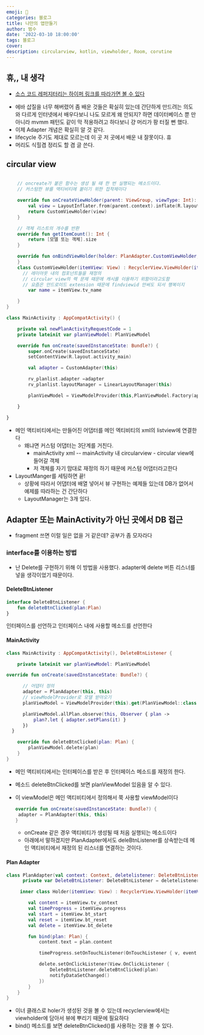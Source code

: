 ```yaml
---
emoji: 🏃
categories: 블로그
title: 나만의 앱만들기
author: 범수
date: '2022-03-10 18:00:00'
tags: 블로그
cover: 
description: circularview, kotlin, viewholder, Room, corutine
---
```


## 휴,, 내 생각

- [소스 코드 레퍼지터리는 하이퍼 링크를 따라가면 볼 수 있다](https://github.com/GoBeromsu/Circular-Timer)

* 에바 삽질을 너무 해버렸어 좀 배운 것들은 확실히 있는데 간단하게 만드려는 의도와 다르게 인터넷에서 배우다보니 나도 모르게 왜 안되지? 하면 데이터베이스 뿐 만아니라 mvmm 패턴도 같이 막 적용하려고 하다보니 걍 머리가 팡 터질 뻔 했다.
* 이제 Adapter 개념은 확실히 알 것 같다.
* lifecycle 주기도 제대로 모르는데 이 곳 저 곳에서 배운 내 잘못이다. 휴
* 머리도 식힐겸 정리도 할 겸 글 쓴다.

## circular view

```kotlin

    // oncreate가 붙은 함수는 생성 될 때 한 번 실행되는 메소드이다.
    // 커스텀한 뷰를 액티비티에 붙이기 위한 접착제이다

    override fun onCreateViewHolder(parent: ViewGroup, viewType: Int): PlanAdapter.CustomViewHolder {
        val view = LayoutInflater.from(parent.context).inflate(R.layout.[xml 파일 이름], parent, false)
        return CustomViewHolder(view)
    }

    // 객체 리스트의 개수를 반환
    override fun getItemCount(): Int {
        return [모델 또는 객체].size
    }

    override fun onBindViewHolder(holder: PlanAdapter.CustomViewHolder, position: Int) {
    }
    class CustomViewHolder(itemView: View) : RecyclerView.ViewHolder(itemView) {
      // 레이아웃 내의 컴포넌트들을 재정의
      // circular view의 렉 문제 때문에 캐시를 이용하기 위함이라고도함
      // 요즘은 안드로이드 extension 때문에 findviewid 안써도 되서 행복이지
        var name = itemView.tv_name

    }
}
```

```kotlin
class MainActivity : AppCompatActivity() {

    private val newPlanActivityRequestCode = 1
    private lateinit var planViewModel: PlanViewModel

    override fun onCreate(savedInstanceState: Bundle?) {
        super.onCreate(savedInstanceState)
        setContentView(R.layout.activity_main)

        val adapter = CustomAdapter(this)

        rv_planlist.adapter =adapter
        rv_planlist.layoutManager = LinearLayoutManager(this)

        planViewModel = ViewModelProvider(this,PlanViewModel.Factory(application)).get(PlanViewModel::class.java)

    }

}
```

- 메인 액티비티에서는 만들어진 어댑터를 메인 엑티비티의 xml의 listview에 연결한다
  - 왜냐면 커스텀 어댑터는 3단계를 거친다.
    - mainActivity xml -- mainActivity 내 circularview - circular view에 들어갈 객체
    - 저 객체를 자기 맘대로 재정의 하기 때문에 커스텀 어댑터라고한다
- LayoutManger를 세팅하면 끝!
  - 상황에 따라서 어댑터에 배열 넣어서 뷰 구현하는 예제들 있는데 DB가 없어서 예제를 따라하는 건 간단하다
  - LayoutManager는 3개 있다.

## Adapter 또는 MainActivity가 아닌 곳에서 DB 접근

- fragment 쓰면 이럴 일은 없을 거 같은데? 공부가 좀 모자라다

### interface를 이용하는 방법

- 난 Delete를 구현하기 위해 이 방법을 사용했다. adapter에 delete 버튼 리스너를 넣을 생각이었기 때문이다.

#### DeleteBtnListener

  ```kotlin
  interface DeleteBtnListener {
      fun deleteBtnClicked(plan:Plan)
  }
  ```

  인터페이스를 선언하고 인터페이스 내에 사용할 메소드를 선언한다

#### MainActivity

  ```kotlin
  class MainActivity : AppCompatActivity(), DeleteBtnListener {

      private lateinit var planViewModel: PlanViewModel

  override fun onCreate(savedInstanceState: Bundle?) {

        // 어댑터 정의
        adapter = PlanAdapter(this, this)
        // viewModelProvider로 모델 받아오기
        planViewModel = ViewModelProvider(this).get(PlanViewModel::class.java)

        planViewModel.allPlan.observe(this, Observer { plan ->
            plan?.let { adapter.setPlans(it) }
        })
    }

      override fun deleteBtnClicked(plan: Plan) {
          planViewModel.delete(plan)
      }
  }
  ```

- 메인 액티비티에서는 인터페이스를 받은 후 인터페이스 메소드를 재정의 한다.
- 메소드 deleteBtnClicked를 보면 planViewModel 있음을 알 수 있다.

- 이 viewModel은 메인 액티비티에서 정의해서 쭉 사용할 viewModel이다

  ```kotlin
  override fun onCreate(savedInstanceState: Bundle?) {
   adapter = PlanAdapter(this, this)
  }
  ```

  - onCreate 같은 경우 액티비티가 생성될 때 처음 실행되는 메소드이다
  - 아래에서 말하겠지만 PlanAdapter에서도 deleBtnListener를 상속받는데 메인 액티비티에서 재정의 된 리스너를 연결하는 것이다.

#### Plan Adapter

```kotlin
class PlanAdapter(val context: Context, deletelistener: DeleteBtnListener) :RecyclerView.Adapter<PlanAdapter.Holder>() {
      private var DeleteBtnListener: DeleteBtnListener = deletelistener

     inner class Holder(itemView: View) : RecyclerView.ViewHolder(itemView) {

        val content = itemView.tv_context
        val timeProgress = itemView.progress
        val start = itemView.bt_start
        val reset = itemView.bt_reset
        val delete = itemView.bt_delete

        fun bind(plan: Plan) {
            content.text = plan.content

            timeProgress.setOnTouchListener(OnTouchListener { v, event -> true })

            delete.setOnClickListener(View.OnClickListener {
                DeleteBtnListener.deleteBtnClicked(plan)
                notifyDataSetChanged()
            })
        }
    }
}
```

- 이너 클래스로 holer가 생성된 것을 볼 수 있는데 recyclerview에서는 viewholder에 담아서 뷰에 뿌리기 때문에 필요하다
- bind() 메소드를 보면 deleteBtnClicked()를 사용하는 것을 볼 수 있다.
